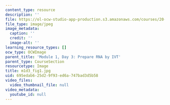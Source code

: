 ```yaml
---
content_type: resource
description: ''
file: https://ol-ocw-studio-app-production.s3.amazonaws.com/courses/20-109-laboratory-fundamentals-in-biological-engineering-spring-2010/695edab625d29f93ed6a747bad3d5b58_m1d3_fig1.jpg
file_type: image/jpeg
image_metadata:
  caption: ''
  credit: ''
  image-alt: ''
learning_resource_types: []
ocw_type: OCWImage
parent_title: 'Module 1, Day 3: Prepare RNA by IVT'
parent_type: CourseSection
resourcetype: Image
title: m1d3_fig1.jpg
uid: 695edab6-25d2-9f93-ed6a-747bad3d5b58
video_files:
  video_thumbnail_file: null
video_metadata:
  youtube_id: null
---
```

